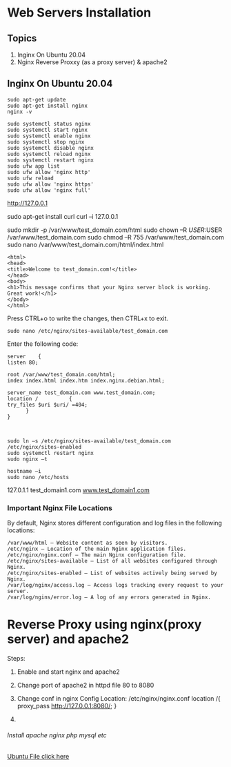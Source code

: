 # Web Servers Installation

## Topics
 1. Inginx On Ubuntu 20.04
 2. Nginx Reverse Proxxy (as a proxy server) & apache2
 
 
 
 
 
 
 
## Inginx On Ubuntu 20.04

    sudo apt-get update
    sudo apt-get install nginx
    nginx -v

    sudo systemctl status nginx
    sudo systemctl start nginx
    sudo systemctl enable nginx
    sudo systemctl stop nginx
    sudo systemctl disable nginx
    sudo systemctl reload nginx
    sudo systemctl restart nginx
    sudo ufw app list
    sudo ufw allow 'nginx http'
    sudo ufw reload
    sudo ufw allow 'nginx https'
    sudo ufw allow 'nginx full'

http://127.0.0.1


  sudo apt-get install curl
  curl –i 127.0.0.1

  sudo mkdir -p /var/www/test_domain.com/html
  sudo chown –R $USER:$USER /var/www/test_domain.com
  sudo chmod –R 755 /var/www/test_domain.com
  sudo nano /var/www/test_domain.com/html/index.html


    <html>
    <head>
    <title>Welcome to test_domain.com!</title>
    </head>
    <body>
    <h1>This message confirms that your Nginx server block is working. Great work!</h1>
    </body>
    </html>

Press CTRL+o to write the changes, then CTRL+x to exit.

    sudo nano /etc/nginx/sites-available/test_domain.com


Enter the following code:


    server    {
    listen 80;

    root /var/www/test_domain.com/html;
    index index.html index.htm index.nginx.debian.html;

    server_name test_domain.com www.test_domain.com;
    location /          {
    try_files $uri $uri/ =404;
          }
    }



    sudo ln –s /etc/nginx/sites-available/test_domain.com /etc/nginx/sites-enabled
    sudo systemctl restart nginx
    sudo nginx –t

    hostname –i
    sudo nano /etc/hosts
    
127.0.1.1 test_domain1.com www.test_domain1.com


### Important Nginx File Locations

By default, Nginx stores different configuration and log files in the following locations:

    /var/www/html – Website content as seen by visitors.
    /etc/nginx – Location of the main Nginx application files.
    /etc/nginx/nginx.conf – The main Nginx configuration file.
    /etc/nginx/sites-available – List of all websites configured through Nginx.
    /etc/nginx/sites-enabled – List of websites actively being served by Nginx.
    /var/log/nginx/access.log – Access logs tracking every request to your server.
    /var/log/ngins/error.log – A log of any errors generated in Nginx.






# Reverse Proxy using nginx(proxy server) and apache2


 Steps: 
  1. Enable and start nginx and apache2 
  2. Change port of apache2 in httpd file 80 to 8080
  3. Change conf in nginx 
     Config Location: /etc/nginx/nginx.conf
       location /{
          proxy_pass http://127.0.0.1:8080/;
       }

   4. 















###### Install apache nginx php mysql etc
[Ubuntu File click here](ubuntu.md)
























